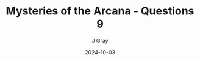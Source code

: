 ---
title: 'Mysteries of the Arcana - Questions 9'
alt: 'Questions'
date: '2024-10-03'
author: 'J Gray'
artist: 'Gennifer'
---